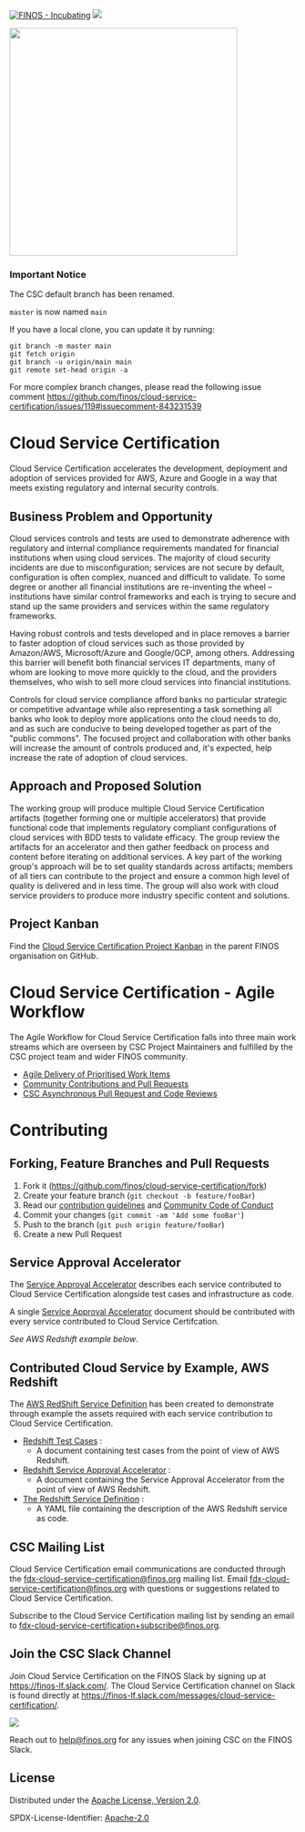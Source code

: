 [![FINOS - Incubating](https://cdn.jsdelivr.net/gh/finos/contrib-toolbox@master/images/badge-incubating.svg)](https://finosfoundation.atlassian.net/wiki/display/FINOS/Incubating)
[<img src="https://img.shields.io/badge/slack-@finos/cloud%20service%20certification-green.svg?logo=slack">](https://finos-lf.slack.com/messages/cloud-service-certification/)

<img src="https://github.com/finos/branding/blob/master/project-logos/active-project-logos/Cloud%20Service%20Certification%20Logo/Horizontal/2020_CloudServicesCertification_Horizontal.png?raw=true" width="400">

### Important Notice
The CSC default branch has been renamed. 

`master` is now named `main`

If you have a local clone, you can update it by running:

```
git branch -m master main
git fetch origin
git branch -u origin/main main
git remote set-head origin -a
```

For more complex branch changes, please read the following issue comment https://github.com/finos/cloud-service-certification/issues/119#issuecomment-843231539 

# Cloud Service Certification
Cloud Service Certification accelerates the development, deployment and adoption of services provided for AWS, Azure and Google in a way that meets existing regulatory and internal security controls.

## Business Problem and Opportunity
Cloud services controls and tests are used to demonstrate adherence with regulatory and internal compliance requirements mandated for financial institutions when using cloud services. The majority of cloud security incidents are due to misconfiguration; services are not secure by default, configuration is often complex, nuanced and difficult to validate. To some degree or another all financial institutions are re-inventing the wheel – institutions have similar control frameworks and each is trying to secure and stand up the same providers and services within the same regulatory frameworks.

Having robust controls and tests developed and in place removes a barrier to faster adoption of cloud services such as those provided by Amazon/AWS, Microsoft/Azure and Google/GCP, among others. Addressing this barrier will benefit both financial services IT departments, many of whom are looking to move more quickly to the cloud, and the providers themselves, who wish to sell more cloud services into financial institutions.

Controls for cloud service compliance afford banks no particular strategic or competitive advantage while also representing a task something all banks who look to deploy more applications onto the cloud needs to do, and as such are conducive to being developed together as part of the "public commons". The focused project and collaboration with other banks will increase the amount of controls produced and, it's expected, help increase the rate of adoption of cloud services.

## Approach and Proposed Solution

The working group will produce multiple Cloud Service Certification artifacts (together forming one or multiple accelerators) that provide functional code that implements regulatory compliant configurations of cloud services with BDD tests to validate efficacy. The group review the artifacts for an accelerator and then gather feedback on process and content before iterating on additional services. A key part of the working group's approach will be to set quality standards across artifacts; members of all tiers can contribute to the project and ensure a common high level of quality is delivered and in less time. The group will also work with cloud service providers to produce more industry specific content and solutions.

## Project Kanban
Find the [Cloud Service Certification Project Kanban](https://github.com/orgs/finos/projects/1) in the parent FINOS organisation on GitHub.

# Cloud Service Certification - Agile Workflow

The Agile Workflow for Cloud Service Certification falls into three main work streams which are overseen by CSC Project Maintainers and fulfilled by the CSC project team and wider FINOS community.

- [Agile Delivery of Prioritised Work Items](https://github.com/finos/cloud-service-certification/tree/main/docs/agile-workflow#agile)
- [Community Contributions and Pull Requests](https://github.com/finos/cloud-service-certification/tree/main/docs/agile-workflow#community)
- [CSC Asynchronous Pull Request and Code Reviews](https://github.com/finos/cloud-service-certification/tree/main/docs/agile-workflow#reviews)

# Contributing

## Forking, Feature Branches and Pull Requests

1. Fork it (<https://github.com/finos/cloud-service-certification/fork>)
2. Create your feature branch (`git checkout -b feature/fooBar`)
3. Read our [contribution guidelines](.github/CONTRIBUTING.md) and [Community Code of Conduct](https://www.finos.org/code-of-conduct)
4. Commit your changes (`git commit -am 'Add some fooBar'`)
5. Push to the branch (`git push origin feature/fooBar`)
6. Create a new Pull Request

## Service Approval Accelerator

The [Service Approval Accelerator](templates/ServiceApprovalAcceleratorTemplate.md) describes each service contributed to Cloud Service Certification alongside test cases and infrastructure as code.

A single [Service Approval Accelerator](templates/ServiceApprovalAcceleratorTemplate.md) document should be contributed with every service contributed to Cloud Service Certifcation. 

_See AWS Redshift example below_.

## Contributed Cloud Service by Example, AWS Redshift

The [AWS RedShift Service Definition](https://github.com/finos/cloud-service-certification/tree/master/aws/redshift) has been created to demonstrate through example the assets required with each service contribution to Cloud Service Certification.

* [Redshift Test Cases](aws/redshift/RedshiftTestCases.md) : 
  * A document containing test cases from the point of view of AWS Redshift. 
* [Redshift Service Approval Accelerator](aws/redshift/ServiceApprovalAcceleratorRedshift.md) : 
  * A document containing the Service Approval Accelerator from the point of view of AWS Redshift.
* [The Redshift Service Definition](aws/redshift/redshift_template_public.yml) : 
  * A YAML file containing the description of the AWS Redshift service as code.

## CSC Mailing List
Cloud Service Certification email communications are conducted through the fdx-cloud-service-certification@finos.org mailing list. Email fdx-cloud-service-certification@finos.org with questions or suggestions related to Cloud Service Certification.

Subscribe to the Cloud Service Certification mailing list by sending an email to fdx-cloud-service-certification+subscribe@finos.org.

## Join the CSC Slack Channel
Join Cloud Service Certification on the FINOS Slack by signing up at https://finos-lf.slack.com/. The Cloud Service Certification channel on Slack is found directly at https://finos-lf.slack.com/messages/cloud-service-certification/.

[<img src="https://img.shields.io/badge/slack-@finos/cloud%20service%20certification-green.svg?logo=slack">](https://finos-lf.slack.com/messages/cloud-service-certification/)

Reach out to help@finos.org for any issues when joining CSC on the FINOS Slack.

## License

Distributed under the [Apache License, Version 2.0](http://www.apache.org/licenses/LICENSE-2.0).

SPDX-License-Identifier: [Apache-2.0](https://spdx.org/licenses/Apache-2.0)
